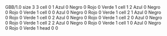 <gs-board> GBB/1.0
size 3 3
cell 0 1 Azul 0 Negro 0 Rojo 0 Verde 1
cell 1 2 Azul 0 Negro 0 Rojo 0 Verde 1
cell 0 0 Azul 0 Negro 0 Rojo 0 Verde 1
cell 2 1 Azul 0 Negro 0 Rojo 0 Verde 1
cell 0 2 Azul 0 Negro 0 Rojo 0 Verde 1
cell 2 0 Azul 0 Negro 0 Rojo 0 Verde 1
cell 2 2 Azul 0 Negro 0 Rojo 0 Verde 1
cell 1 0 Azul 0 Negro 0 Rojo 0 Verde 1
head 0 0
 </gs-board>